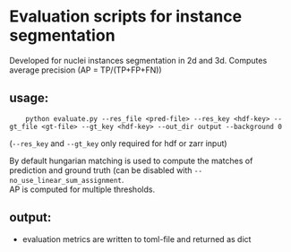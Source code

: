 Evaluation scripts for instance segmentation
=======================================================

Developed for nuclei instances segmentation in 2d and 3d.
Computes average precision (AP = TP/(TP+FP+FN))

usage:
-------

``` shell
    python evaluate.py --res_file <pred-file> --res_key <hdf-key> --gt_file <gt-file> --gt_key <hdf-key> --out_dir output --background 0
```
(`--res_key` and `--gt_key` only required for hdf or zarr input)

By default hungarian matching is used to compute the matches of prediction and ground truth (can be disabled with `--no_use_linear_sum_assignment`.<br>
AP is computed for multiple thresholds.

output:
--------
- evaluation metrics are written to toml-file and returned as dict
